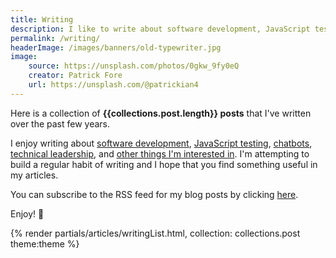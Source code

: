 ```yaml
---
title: Writing
description: I like to write about software development, JavaScript testing, chatbots, technical leadership, and other things I'm interested in.
permalink: /writing/
headerImage: /images/banners/old-typewriter.jpg
image:
    source: https://unsplash.com/photos/0gkw_9fy0eQ
    creator: Patrick Fore
    url: https://unsplash.com/@patrickian4
---
```


Here is a collection of **{{collections.post.length}} posts** that I've written over the past few years.

I enjoy writing about [software development](/topics/development/), [JavaScript testing](/javascript-testing/), [chatbots](/bots/), [technical leadership](/topics/leadership/), and [other things I'm interested in](/topics/). I'm attempting to build a regular habit of writing and I hope that you find something useful in my articles.

You can subscribe to the RSS feed for my blog posts by clicking [here](/feed.xml).

Enjoy! :clap:

{% render partials/articles/writingList.html, collection: collections.post theme:theme %}
